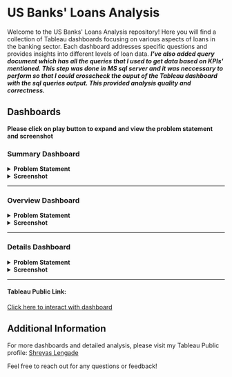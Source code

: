 # US Banks' Loans Analysis

Welcome to the US Banks' Loans Analysis repository! Here you will find a collection of Tableau dashboards focusing on various aspects of loans in the banking sector. Each dashboard addresses specific questions and provides insights into different levels of loan data. <b><i>I've also added query document which has all the queries that I used to get data based on KPIs' mentioned. This step was done in MS sql server and it was neccessary to perform so that I could crosscheck the ouput of the Tableau dashboard with the sql queries output. This provided analysis quality and correctness.</i></b>

## Dashboards
<b> Please click on play button to expand and view the problem statement and screenshot </b>
### Summary Dashboard

<details>
  <summary><strong>Problem Statement</strong></summary>
  This dashboard provides a high-level summary of the total loan portfolio, including the distribution of different KPI's. The explanation why these KPIs' are used is given below:
<ol>
  <li>Total loan applications: We need to calculate the total number of loan applications received during a specified period. Additionally, it is essential to monitor the Month- to – Date (MTD) loan applications and track changes Month- over- Month (MoM).</li>
   <li>Total funded amount: - Understanding the total amount of funds disbursed as loans is crucial. We also want to keep an eye on the MTD total funded amount and analyze the Month- over- Month (MoM) changes in this metric.</li>
<li>Total amount received: - Tracking the total amount received from borrowers is essential for assessing the bank’s cash flow and loan repayment. We should analyze the Month- to – Date (MTD) total amount received and observe the Month- over- month (MoM) changes.</li>
<li>Average interest rate: - Calculating the average interest rate across all loans, MTD, and monitoring the Month-over-month (MoM) variations in interest rates will provide insights into our lending portfolio’s overall cost. </li>
<li>Average Debt- to -Income ratio (DTI): - Evaluating the average DTI for our borrowers helps us gauge their financial health. We need to compute the average DTI for all loans, MTD and track Month-over-Month (MoM) fluctuations.</li>
<img src="https://github.com/ShreyasLengade/Github-Images/blob/3ec1ed7be8a051dea7306e75533c091cbcc46091/Summary.png">
</details>

<details>
  <summary><strong>Screenshot</strong></summary>
  <img src="https://github.com/ShreyasLengade/Github-Images/blob/e3d93de9948526002898e5d3144f6d4ff6b0286c/SUMMARY.png" alt="Summary Dashboard Screenshot" style="max-width: 100%; border-radius: 8px; box-shadow: 0 2px 6px rgba(0, 0, 0, 0.1);">
</details>

---

### Overview Dashboard

<details>
  <summary><strong>Problem Statement</strong></summary>
  <img src="https://github.com/ShreyasLengade/Github-Images/blob/9e820b2908fd5930d75d6a721d18b03da1b6ff00/OVERVIEW.jpg">
</details>

<details>
  <summary><strong>Screenshot</strong></summary>
  <img src="https://github.com/ShreyasLengade/Github-Images/blob/9e820b2908fd5930d75d6a721d18b03da1b6ff00/Overview.png" alt="Overview Dashboard Screenshot" style="max-width: 100%; border-radius: 8px; box-shadow: 0 2px 6px rgba(0, 0, 0, 0.1);">
</details>

---

### Details Dashboard

<details>
  <summary><strong>Problem Statement</strong></summary>
  <img src="https://github.com/ShreyasLengade/Github-Images/blob/330c2050813ef9b8f3b1122c23dd07d885f9247e/DETAILS.jpg">
</details>

<details>
  <summary><strong>Screenshot</strong></summary>
  <img src="https://github.com/ShreyasLengade/Github-Images/blob/330c2050813ef9b8f3b1122c23dd07d885f9247e/Details.png" alt="Details Dashboard Screenshot" style="max-width: 100%; border-radius: 8px; box-shadow: 0 2px 6px rgba(0, 0, 0, 0.1);">
</details>

---
#### Tableau Public Link:
<p>
  <a href="https://public.tableau.com/views/USBankLoanAnalysis/Details?:language=en-GB&:sid=&:display_count=n&:origin=viz_share_link">Click here to interact with dashboard</a>
</p>


## Additional Information

For more dashboards and detailed analysis, please visit my Tableau Public profile: <a href="https://public.tableau.com/app/profile/shreyas.lengade/vizzes">Shreyas Lengade</a>
<p>Feel free to reach out for any questions or feedback!</p>
